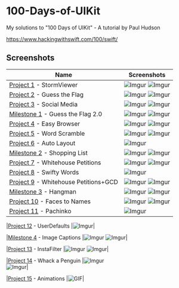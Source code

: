 # 100-Days-of-UIKit
 
My solutions to "100 Days of UIKit" - A tutorial by Paul Hudson

https://www.hackingwithswift.com/100/swift/

## Screenshots

|Name|Screenshots|
|--|--|
|[Project 1](01%20-%20Storm%20Viewer) - StormViewer|![Imgur](01%20-%20Storm%20Viewer/Screenshots/StormViewer1.png)   ![Imgur](01%20-%20Storm%20Viewer/Screenshots/StormViewer2.png)|
|[Project 2](02%20-%20Guess%20the%20Flag) - Guess the Flag|![Imgur](02%20-%20Guess%20the%20Flag/Screenshots/GuessTheFlag1.png)   ![Imgur](02%20-%20Guess%20the%20Flag/Screenshots/GuesstheFlag2.png)|
|[Project 3](03%20-%20Social%20Media) - Social Media|![Imgur](03%20-%20Social%20Media/Screenshots/StormViewer1.png)   ![Imgur](03%20-%20Social%20Media/Screenshots/StormViewer1.png) |
|[Milestone 1](04%20-%20Milestone%201) - Guess the Flag 2.0|![Imgur](04%20-%20Milestone%201/Screenshots/Milestone1_1.png)   ![Imgur](04%20-%20Milestone%201/Screenshots/Milestone1_2.png) |
|[Project 4](05%20-%20Easy%20Browser) - Easy Browser|![Imgur](05%20-%20Easy%20Browser/Screenshots/EasyBrowser1.png)   ![Imgur](05%20-%20Easy%20Browser/Screenshots/EasyBrowser1.png) |
|[Project 5](06%20-%20Word%20Scramble) - Word Scramble|![Imgur](06%20-%20Word%20Scramble/Screenshots/WordScramble1.png)   ![Imgur](06%20-%20Word%20Scramble/Screenshots/WordScramble2.png)|
|[Project 6](07%20-%20Auto%20Layout) - Auto Layout |![Imgur](07%20-%20Auto%20Layout/Screenshots/Project6.png)|
|[Milestone 2](08%20-%20Milestone%202) - Shopping List |![Imgur](08%20-%20Milestone%202/Screenshots/Milestone2_1.png)   ![Imgur](08%20-%20Milestone%202/Screenshots/Milestone2_2.png)|
|[Project 7](09%20-%20Whitehouse%20Petitions) - Whitehouse Petitions|![Imgur](09%20-%20Whitehouse%20Petitions/Screenshots/Whitehouse1.png)   ![Imgur](09%20-%20Whitehouse%20Petitions/Screenshots/Whitehouse2.png)|
|[Project 8](10%20-%20Swifty%20Words) - Swifty Words|![Imgur](10%20-%20Swifty%20Words/Screenshots/SwiftyWords.png)|
|[Project 9](11%20-%20Whitehouse%2BGCD) - Whitehouse Petitions+GCD |![Imgur](11%20-%20Whitehouse%2BGCD/Screenshots/Whitehouse-1.png)   ![Imgur](11%20-%20Whitehouse%2BGCD/Screenshots/Whitehouse-1.png)|
|[Milestone 3](12%20-%20Milestone%203) - Hangman |![Imgur](12%20-%20Milestone%203/Screenshots/Hangman%201.png)   ![Imgur](12%20-%20Milestone%203/Screenshots/Hangman%201.png)|
|[Project 10](13%20-%20Names%20to%20Faces) - Faces to Names |![Imgur](13%20-%20Names%20to%20Faces/Screenshots/Project%2010-1.png)   ![Imgur](13%20-%20Names%20to%20Faces/Screenshots/Project%2010-2.png)|
|[Project 11](14%20-%20Pachinko) - Pachinko |![Imgur](14%20-%20Pachinko/Screenshots/pachinko.jpeg)|

|[Project 12](https://github.com/samrshi/100-Days-of-UIKit/tree/main/15%20-%20UserDefaults) - UserDefaults |![Imgur](https://i.imgur.com/rRWcMpVm.png)|

|[Milestone 4](https://github.com/samrshi/100-Days-of-UIKit/tree/main/16%20-%20Milestone%2010-12) - Image Captions |![Imgur](https://i.imgur.com/zgHJeIam.png)   ![Imgur](https://i.imgur.com/qpOHrF9m.png)|

|[Project 13](https://github.com/samrshi/100-Days-of-UIKit/tree/main/17%20-%20Instafilter) - InstaFilter |![Imgur](https://i.imgur.com/y0goz5Im.png)   ![Imgur](https://i.imgur.com/TuM86eam.png)|

|[Project 14](https://github.com/samrshi/100-Days-of-UIKit/tree/main/18%20-%20Whack%20a%20Penguin) - Whack a Penguin |![Imgur](https://i.imgur.com/mnMzwMym.png)</br>![Imgur](https://i.imgur.com/CeTGaONm.png)|

|[Project 15](https://github.com/samrshi/100-Days-of-UIKit/tree/main/19%20-%20Animation) - Animations |![GIF](19%20-%20Animation/Screenshots/Animations.gif)|
